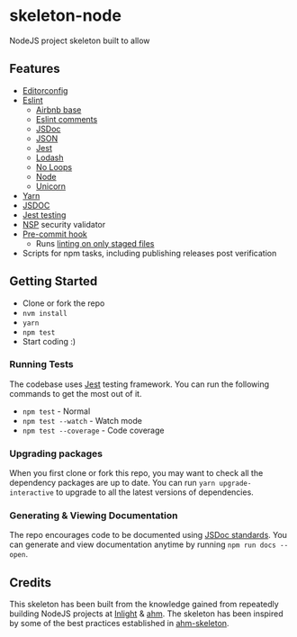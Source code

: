 # skeleton-node

NodeJS project skeleton built to allow

## Features
- [Editorconfig](http://editorconfig.org/)
- [Eslint](http://eslint.org/)
  - [Airbnb base](https://github.com/airbnb/javascript)
  - [Eslint comments](https://github.com/mysticatea/eslint-plugin-eslint-comments)
  - [JSDoc](https://github.com/gajus/eslint-plugin-jsdoc)
  - [JSON](https://github.com/azeemba/eslint-plugin-json)
  - [Jest](https://github.com/facebook/jest/tree/master/packages/eslint-plugin-jest)
  - [Lodash](https://github.com/wix/eslint-plugin-lodash)
  - [No Loops](https://github.com/buildo/eslint-plugin-no-loops)
  - [Node](https://github.com/mysticatea/eslint-plugin-node)
  - [Unicorn](https://github.com/sindresorhus/eslint-plugin-unicorn)
- [Yarn](https://yarnpkg.com/lang/en/)
- [JSDOC](http://usejsdoc.org/)
- [Jest testing](https://facebook.github.io/jest/)
- [NSP](https://github.com/nodesecurity/nsp) security validator
- [Pre-commit hook](https://github.com/observing/pre-commit)
  - Runs [linting on only staged files](https://github.com/okonet/lint-staged)
- Scripts for npm tasks, including publishing releases post verification

## Getting Started
- Clone or fork the repo
- `nvm install`
- `yarn`
- `npm test`
- Start coding :)

### Running Tests
The codebase uses [Jest](https://facebook.github.io/jest/) testing framework. You can run the following commands to get the most out of it.

- `npm test` - Normal
- `npm test --watch` - Watch mode
- `npm test --coverage` - Code coverage

### Upgrading packages
When you first clone or fork this repo, you may want to check all the dependency packages are up to date. You can run `yarn upgrade-interactive` to upgrade to all the latest versions of dependencies.

### Generating & Viewing Documentation
The repo encourages code to be documented using [JSDoc standards](http://usejsdoc.org/). You can generate and view documentation anytime by running `npm run docs --open`.

## Credits
This skeleton has been built from the knowledge gained from repeatedly building NodeJS projects at [Inlight](https://github.com/inlight-media) & [ahm](https://github.com/ahmdigital). The skeleton has been inspired by some of the best practices established in [ahm-skeleton](https://github.com/ahmdigital/ahm-skeleton).
